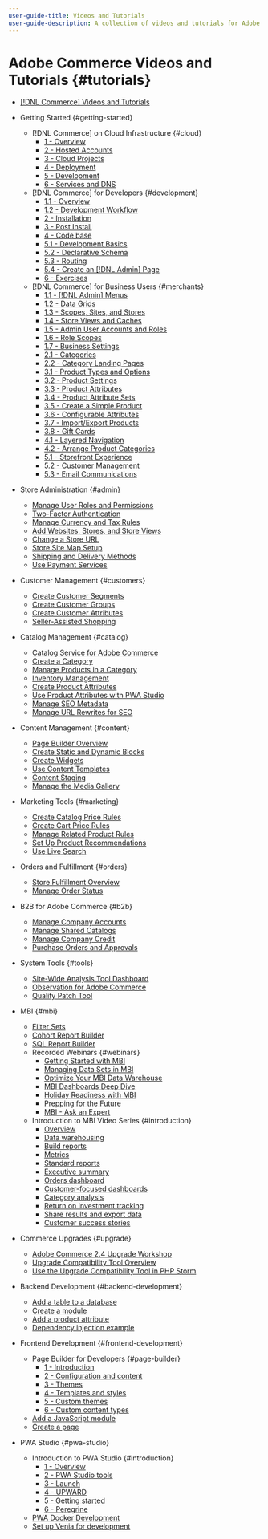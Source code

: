 ```yaml
---
user-guide-title: Videos and Tutorials
user-guide-description: A collection of videos and tutorials for Adobe Commerce and Magento Open Source.
---
```


# Adobe Commerce Videos and Tutorials {#tutorials}

+ [[!DNL Commerce] Videos and Tutorials](overview.md)

+ Getting Started {#getting-started}
  + [!DNL Commerce] on Cloud Infrastructure {#cloud}
    + [1 - Overview](./cloud/1-overview.md)
    + [2 - Hosted Accounts](./cloud/2-accounts.md)
    + [3 - Cloud Projects](./cloud/3-projects.md)
    + [4 - Deployment](./cloud/4-deployment.md)
    + [5 - Development](./cloud/5-dev-config.md)
    + [6 - Services and DNS](./cloud/6-launch.md)
  + [!DNL Commerce] for Developers {#development}
    + [1.1 - Overview](./developer/backend-1-1-overview.md)
    + [1.2 - Development Workflow](./developer/backend-1-2-workflow.md)
    + [2 - Installation](./developer/backend-2-install.md)
    + [3 - Post Install](./developer/backend-3-post-install.md)
    + [4 - Code base](./developer/backend-4-code-base.md)
    + [5.1 - Development Basics](./developer/backend-5-1-dev-basics.md)
    + [5.2 - Declarative Schema](./developer/backend-5-2-declarative-schema.md)
    + [5.3 - Routing](./developer/backend-5-3-routing.md)
    + [5.4 - Create an [!DNL Admin] Page](./developer/backend-5-4-admin-page.md)
    + [6 - Exercises](./developer/backend-6-practice.md)
  + [!DNL Commerce] for Business Users {#merchants}
    + [1.1 - [!DNL Admin] Menus](./merchant/introduction/1-1-menus.md)
    + [1.2 - Data Grids](./merchant/introduction/1-2-data-grids.md)
    + [1.3 - Scopes, Sites, and Stores](./merchant/introduction/1-3-apps-scopes-sites-stores.md)
    + [1.4 - Store Views and Caches](./merchant/introduction/1-4-store-views-cache.md)
    + [1.5 - Admin User Accounts and Roles](./merchant/introduction/1-5-users-roles.md)
    + [1.6 - Role Scopes](./merchant/introduction/1-6-role-scopes.md)
    + [1.7 - Business Settings](./merchant/introduction/1-7-business-settings.md)
    + [2.1 - Categories](./merchant/introduction/2-1-categories.md)
    + [2.2 - Category Landing Pages](./merchant/introduction/2-2-category-landing-page.md)
    + [3.1 - Product Types and Options](./merchant/introduction/3-1-product-types-options.md)
    + [3.2 - Product Settings](./merchant/introduction/3-2-product-settings.md)
    + [3.3 - Product Attributes](./merchant/introduction/3-3-product-attributes.md)
    + [3.4 - Product Attribute Sets](./merchant/introduction/3-4-product-attribute-sets.md)
    + [3.5 - Create a Simple Product](./merchant/introduction/3-5-create-simple-product.md)
    + [3.6 - Configurable Attributes](./merchant/introduction/3-6-configurable-attributes.md)
    + [3.7 - Import/Export Products](./merchant/introduction/3-7-import-export-products.md)
    + [3.8 - Gift Cards](./merchant/introduction/3-8-gift-cards.md)
    + [4.1 - Layered Navigation](./merchant/introduction/4-1-layered-navigation.md)
    + [4.2 - Arrange Product Categories](./merchant/introduction/4-2-arrange-product-categories.md)
    + [5.1 - Storefront Experience](./merchant/introduction/5-1-storefront-experience.md)
    + [5.2 - Customer Management](./merchant/introduction/5-2-customer-management.md)
    + [5.3 - Email Communications](./merchant/introduction/5-3-store-communications.md)

+ Store Administration {#admin}
  + [Manage User Roles and Permissions](./merchant/users-roles-permissions.md)
  + [Two-Factor Authentication](./merchant/two-factor-authentication.md)
  + [Manage Currency and Tax Rules](./merchant/currency-tax-rules.md)
  + [Add Websites, Stores, and Store Views](./merchant/add-websites-stores-views.md)
  + [Change a Store URL](./merchant/change-store-url.md)
  + [Store Site Map Setup](./merchant/site-map-setup.md)
  + [Shipping and Delivery Methods](./merchant/shipping-delivery.md)
  + [Use Payment Services](./merchant/payment-services.md)

+ Customer Management {#customers}
  + [Create Customer Segments](./merchant/customer-segments.md)
  + [Create Customer Groups](./merchant/customer-groups.md)
  + [Create Customer Attributes](./merchant/customer-attributes.md)
  + [Seller-Assisted Shopping](./merchant/seller-assisted-shopping.md)

+ Catalog Management {#catalog}
  + [Catalog Service for Adobe Commerce](./merchant/catalog-service.md)
  + [Create a Category](./merchant/category-create.md)
  + [Manage Products in a Category](./merchant/category-products.md)
  + [Inventory Management](./merchant/inventory-management.md)
  + [Create Product Attributes](./merchant/product-attributes-create.md)
  + [Use Product Attributes with PWA Studio](./merchant/product-attributes-pwa.md)
  + [Manage SEO Metadata](./merchant/seo-metadata.md)
  + [Manage URL Rewrites for SEO](./merchant/seo-url-rewrites.md)

+ Content Management {#content}
  + [Page Builder Overview](./merchant/page-builder-overview.md)
  + [Create Static and Dynamic Blocks](./merchant/static-dynamic-blocks.md)
  + [Create Widgets](./merchant/widgets.md)
  + [Use Content Templates](./merchant/content-templates.md)
  + [Content Staging](./merchant/content-staging.md)
  + [Manage the Media Gallery](./merchant/media-gallery.md)

+ Marketing Tools {#marketing}
  + [Create Catalog Price Rules](./merchant/catalog-price-rules.md)
  + [Create Cart Price Rules](./merchant/cart-price-rules.md)
  + [Manage Related Product Rules](./merchant/related-product-rules.md)
  + [Set Up Product Recommendations](./merchant/product-recommendations.md)
  + [Use Live Search](./merchant/live-search.md)

+ Orders and Fulfillment {#orders}
  + [Store Fulfillment Overview](./merchant/store-fulfillment.md)
  + [Manage Order Status](./merchant/order-status.md)

+ B2B for Adobe Commerce {#b2b}
  + [Manage Company Accounts](./merchant/b2b/company-accounts.md)
  + [Manage Shared Catalogs](./merchant/b2b/shared-catalogs.md)
  + [Manage Company Credit](./merchant/b2b/company-credit.md)
  + [Purchase Orders and Approvals](./merchant/b2b/purchase-orders.md)

+ System Tools {#tools}
  + [Site-Wide Analysis Tool Dashboard](./tools/site-wide-analysis-tool.md)
  + [Observation for Adobe Commerce](./tools/observation-tool.md)
  + [Quality Patch Tool](./tools/quality-patch-tool.md)

+ MBI {#mbi}
  + [Filter Sets](./merchant/business-intelligence/filter-sets.md)
  + [Cohort Report Builder](./merchant/business-intelligence/cohort-report-builder.md)
  + [SQL Report Builder](./merchant/business-intelligence/sql-report-builder.md)
  + Recorded Webinars {#webinars}
    + [Getting Started with MBI](./merchant/business-intelligence/webinars/getting-started.md)
    + [Managing Data Sets in MBI](./merchant/business-intelligence/webinars/manage-data-sets.md)
    + [Optimize Your MBI Data Warehouse](./merchant/business-intelligence/webinars/optimize-data-warehouse.md)
    + [MBI Dashboards Deep Dive](./merchant/business-intelligence/webinars/dashboards-deep-dive.md)
    + [Holiday Readiness with MBI](./merchant/business-intelligence/webinars/holiday-readiness.md)
    + [Prepping for the Future](./merchant/business-intelligence/prepare-for-future.md)
    + [MBI - Ask an Expert](./merchant/business-intelligence/webinars/ask-expert.md)
  + Introduction to MBI Video Series {#introduction}
    + [Overview](./merchant/business-intelligence/1-overview.md)
    + [Data warehousing](./merchant/business-intelligence/2-data-warehousing.md)
    + [Build reports](./merchant/business-intelligence/3-build-reports.md)
    + [Metrics](./merchant/business-intelligence/4-metrics.md)
    + [Standard reports](./merchant/business-intelligence/5-standard-reports.md)
    + [Executive summary](./merchant/business-intelligence/6-executive-summary-dashboard.md)
    + [Orders dashboard](./merchant/business-intelligence/7-orders-dashboard.md)
    + [Customer-focused dashboards](./merchant/business-intelligence/8-customer-focused-dashboards.md)
    + [Category analysis](./merchant/business-intelligence/9-category-analysis.md)
    + [Return on investment tracking](./merchant/business-intelligence/10-roi-tracking.md)
    + [Share results and export data](./merchant/business-intelligence/11-share-results-export-data.md)
    + [Customer success stories](./merchant/business-intelligence/12-customer-success.md)

+ Commerce Upgrades {#upgrade}
  + [Adobe Commerce 2.4 Upgrade Workshop](./upgrade/2.4-upgrade-workshop.md)
  + [Upgrade Compatibility Tool Overview](./upgrade/upgrade-compatibility-tool-overview.md)
  + [Use the Upgrade Compatibility Tool in PHP Storm](./upgrade/uct-phpstorm.md)

+ Backend Development {#backend-development}
  + [Add a table to a database](./developer/add-new-db-table.md)
  + [Create a module](./developer/create-module.md)
  + [Add a product attribute](./developer/add-product-attribute.md)
  + [Dependency injection example](./developer/dependency-injection.md)

+ Frontend Development {#frontend-development}
  + Page Builder for Developers {#page-builder}
    + [1 - Introduction](./developer/page-builder/1-intro-case-studies.md)
    + [2 - Configuration and content](./developer/page-builder/2-config-create-content.md)
    + [3 - Themes](./developer/page-builder/3-themes.md)
    + [4 - Templates and styles](./developer/page-builder/4-admin-templates-apply-styles.md)
    + [5 - Custom themes](./developer/page-builder/5-customize-theme.md)
    + [6 - Custom content types](./developer/page-builder/6-custom-content-types.md)
  + [Add a JavaScript module](./developer/add-javascript-module.md)
  + [Create a page](./developer/create-new-page.md)

+ PWA Studio {#pwa-studio}
  + Introduction to PWA Studio {#introduction}
    + [1 - Overview](./pwa/introduction/1-overview.md)
    + [2 - PWA Studio tools](./pwa/introduction/2-pwa-studio-tools.md)
    + [3 - Launch](./pwa/introduction/3-launch.md)
    + [4 - UPWARD](./pwa/introduction/4-upward.md)
    + [5 - Getting started](./pwa/introduction/5-getting-started.md)
    + [6 - Peregrine](./pwa/introduction/6-peregrine.md)
  + [PWA Docker Development](./pwa/pwa-docker-development.md)
  + [Set up Venia for development](./pwa/set-up-venia-for-dev.md)
